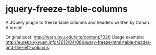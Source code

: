 jquery-freeze-table-columns
===========================

A JQuery plugin to freeze table columns and headers written by Conan Albrecht

Original post: http://warp.byu.edu/site/content/1020
Usage example:  http://eureka.ykyuen.info/2013/04/08/jquery-freeze-html-table-header-and-the-left-columns